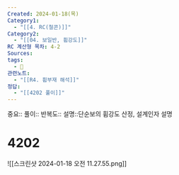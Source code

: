 ```yaml
---
Created: 2024-01-18(목)
Category1:
  - "[[4. RC(철콘)]]"
Category2:
  - "[[04. 보일반, 휨강도]]"
RC 계산형 목차: 4-2
Sources: 
tags:
  - 🧮
관련노트:
  - "[[R4. 휨부재 해석]]"
정답:
  - "[[4202 풀이]]"
---
```

중요::
풀이::
반복도::
설명::단순보의 휨강도 산정, 설계인자 설명


#  4202

![[스크린샷 2024-01-18 오전 11.27.55.png]]